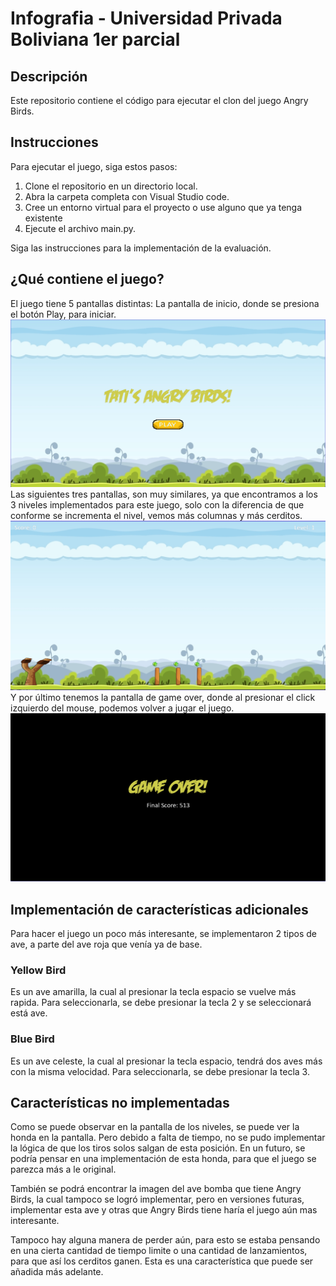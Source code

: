 # Infografia - Universidad Privada Boliviana 1er parcial

## Descripción

Este repositorio contiene el código para ejecutar el clon del juego Angry Birds. 

## Instrucciones

Para ejecutar el juego, siga estos pasos:

1. Clone el repositorio en un directorio local.
2. Abra la carpeta completa con Visual Studio code.
3. Cree un entorno virtual para el proyecto o use alguno que ya tenga existente
4. Ejecute el archivo main.py.

Siga las instrucciones para la implementación de la evaluación.

## ¿Qué contiene el juego?

El juego tiene 5 pantallas distintas:
La pantalla de inicio, donde se presiona el botón Play, para iniciar.
![Pantalla de inicio](assets/img/pantalla_inicio.png)
Las siguientes tres pantallas, son muy similares, ya que encontramos a los 3 niveles implementados para este juego, solo con la diferencia de que conforme se incrementa el nivel, vemos más columnas y más cerditos.
![Pantalla de juego](assets/img/juego.png)
Y por último tenemos la pantalla de game over, donde al presionar el click izquierdo del mouse, podemos volver a jugar el juego.
![Pantalla de game over](assets/img/pantalla_final.png)

## Implementación de características adicionales

Para hacer el juego un poco más interesante, se implementaron 2 tipos de ave, a parte del ave roja que venía ya de base.

### Yellow Bird

Es un ave amarilla, la cual al presionar la tecla espacio se vuelve más rapida. Para seleccionarla, se debe presionar la tecla 2 y se seleccionará está ave.

### Blue Bird

Es un ave celeste, la cual al presionar la tecla espacio, tendrá dos aves más con la misma velocidad. Para seleccionarla, se debe presionar la tecla 3.

## Características no implementadas

Como se puede observar en la pantalla de los niveles, se puede ver la honda en la pantalla. Pero debido a falta de tiempo, no se pudo implementar la lógica de que los tiros solos salgan de esta posición. En un futuro, se podría pensar en una implementación de esta honda, para que el juego se parezca más a le original.

También se podrá encontrar la imagen del ave bomba que tiene Angry Birds, la cual tampoco se logró implementar, pero en versiones futuras, implementar esta ave y otras que Angry Birds tiene haría el juego aún mas interesante.

Tampoco hay alguna manera de perder aún, para esto se estaba pensando en una cierta cantidad de tiempo limite o una cantidad de lanzamientos, para que así los cerditos ganen. Esta es una característica que puede ser añadida más adelante.



